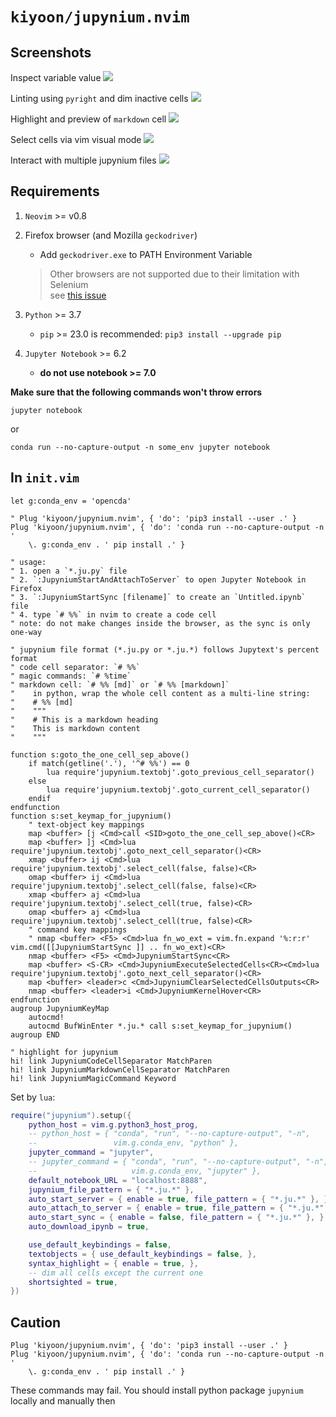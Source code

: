 # `kiyoon/jupynium.nvim`

## Screenshots

Inspect variable value
![](./imgs/jupy/jupynium_inspect_var_value.png)

Linting using `pyright` and dim inactive cells
![](./imgs/jupy/jupynium_linting_using_pyright_and_dim_inactive_cells.png)

Highlight and preview of `markdown` cell
![](./imgs/jupy/jupynium_md_highlight_and_preview.png)

Select cells via vim visual mode
![](./imgs/jupy/jupynium_select_cells_using_visual_mode.png)

Interact with multiple jupynium files
![](./imgs/jupy/jupynium_interact_with_multiple_jupy_files.png)

## Requirements

1. `Neovim` >= v0.8  
2. Firefox browser (and Mozilla `geckodriver`)  
    - Add `geckodriver.exe` to PATH Environment Variable  
    > Other browsers are not supported due to their limitation with Selenium  
    > see [this issue](https://github.com/kiyoon/jupynium.nvim/issues/49#issuecomment-1443304753)  

3. `Python` >= 3.7  
    - `pip` >= 23.0 is recommended: `pip3 install --upgrade pip`  
4. `Jupyter Notebook` >= 6.2  
    - **do not use notebook >= 7.0**  

**Make sure that the following commands won't throw errors**  

```
jupyter notebook
```
or  
```
conda run --no-capture-output -n some_env jupyter notebook
```

## In `init.vim`

``` vim
let g:conda_env = 'opencda'

" Plug 'kiyoon/jupynium.nvim', { 'do': 'pip3 install --user .' }
Plug 'kiyoon/jupynium.nvim', { 'do': 'conda run --no-capture-output -n '
    \. g:conda_env . ' pip install .' }

" usage:
" 1. open a `*.ju.py` file
" 2. `:JupyniumStartAndAttachToServer` to open Jupyter Notebook in Firefox
" 3. `:JupyniumStartSync [filename]` to create an `Untitled.ipynb` file
" 4. type `# %%` in nvim to create a code cell
" note: do not make changes inside the browser, as the sync is only one-way

" jupynium file format (*.ju.py or *.ju.*) follows Jupytext's percent format
" code cell separator: `# %%`
" magic commands: `# %time`
" markdown cell: `# %% [md]` or `# %% [markdown]`
"    in python, wrap the whole cell content as a multi-line string:
"    # %% [md]
"    """
"    # This is a markdown heading
"    This is markdown content
"    """

function s:goto_the_one_cell_sep_above()
    if match(getline('.'), '^# %%') == 0
        lua require'jupynium.textobj'.goto_previous_cell_separator()
    else
        lua require'jupynium.textobj'.goto_current_cell_separator()
    endif
endfunction
function s:set_keymap_for_jupynium()
    " text-object key mappings
    map <buffer> [j <Cmd>call <SID>goto_the_one_cell_sep_above()<CR>
    map <buffer> ]j <Cmd>lua require'jupynium.textobj'.goto_next_cell_separator()<CR>
    xmap <buffer> ij <Cmd>lua require'jupynium.textobj'.select_cell(false, false)<CR>
    omap <buffer> ij <Cmd>lua require'jupynium.textobj'.select_cell(false, false)<CR>
    xmap <buffer> aj <Cmd>lua require'jupynium.textobj'.select_cell(true, false)<CR>
    omap <buffer> aj <Cmd>lua require'jupynium.textobj'.select_cell(true, false)<CR>
    " command key mappings
    " nmap <buffer> <F5> <Cmd>lua fn_wo_ext = vim.fn.expand '%:r:r' vim.cmd([[JupyniumStartSync ]] .. fn_wo_ext)<CR>
    nmap <buffer> <F5> <Cmd>JupyniumStartSync<CR>
    map <buffer> <S-CR> <Cmd>JupyniumExecuteSelectedCells<CR><Cmd>lua require'jupynium.textobj'.goto_next_cell_separator()<CR>
    map <buffer> <leader>c <Cmd>JupyniumClearSelectedCellsOutputs<CR>
    nmap <buffer> <leader>i <Cmd>JupyniumKernelHover<CR>
endfunction
augroup JupyniumKeyMap
    autocmd!
    autocmd BufWinEnter *.ju.* call s:set_keymap_for_jupynium()
augroup END

" highlight for jupynium
hi! link JupyniumCodeCellSeparator MatchParen
hi! link JupyniumMarkdownCellSeparator MatchParen
hi! link JupyniumMagicCommand Keyword
```

Set by `lua`:  
``` lua
require("jupynium").setup({
    python_host = vim.g.python3_host_prog,
    -- python_host = { "conda", "run", "--no-capture-output", "-n",
    --                 vim.g.conda_env, "python" },
    jupyter_command = "jupyter",
    -- jupyter_command = { "conda", "run", "--no-capture-output", "-n",
    --                     vim.g.conda_env, "jupyter" },
    default_notebook_URL = "localhost:8888",
    jupynium_file_pattern = { "*.ju.*" },
    auto_start_server = { enable = true, file_pattern = { "*.ju.*" }, },
    auto_attach_to_server = { enable = true, file_pattern = { "*.ju.*" }, },
    auto_start_sync = { enable = false, file_pattern = { "*.ju.*" }, },
    auto_download_ipynb = true,

    use_default_keybindings = false,
    textobjects = { use_default_keybindings = false, },
    syntax_highlight = { enable = true, },
    -- dim all cells except the current one
    shortsighted = true,
})
```

## Caution

``` vim
Plug 'kiyoon/jupynium.nvim', { 'do': 'pip3 install --user .' }
Plug 'kiyoon/jupynium.nvim', { 'do': 'conda run --no-capture-output -n '
    \. g:conda_env . ' pip install .' }
```

These commands may fail. You should install python package `jupynium` locally
and manually then  

